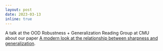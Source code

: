 ```yaml
---
layout: post
date: 2023-03-13
inline: true
---
```


A talk at the OOD Robustness + Generalization Reading Group at CMU about our paper [A modern look at the relationship between sharpness and generalization](https://arxiv.org/abs/2302.07011).
